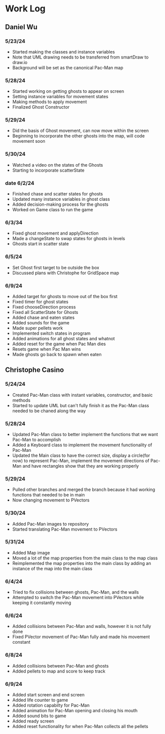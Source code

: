 # Work Log

## Daniel Wu

### 5/23/24

- Started making the classes and instance variables
- Note that UML drawing needs to be transferred from smartDraw to draw.io
- Background will be set as the canonical Pac-Man map

### 5/28/24

- Started working on getting ghosts to appear on screen
- Setting instance variables for movement states
- Making methods to apply movement
- Finalized Ghost Constructor

### 5/29/24
- Did the basis of Ghost movement, can now move within the screen
- Beginning to incorporate the other ghosts into the map, will code movement soon


### 5/30/24
- Watched a video on the states of the Ghosts
- Starting to incorporate scatterState


### date 6/2/24
- Finished chase and scatter states for ghosts
- Updated many instance variables in ghost class
- Added decision-making process for the ghosts
- Worked on Game class to run the game

### 6/3/34
- Fixed ghost movement and applyDirection
- Made a changeState to swap states for ghosts in levels
- Ghosts start in scatter state

### 6/5/24
- Set Ghost first target to be outside the box
- Discussed plans with Christophe for GridSpace map

### 6/9/24  
- Added target for ghosts to move out of the box first
- Fixed timer for ghost states
- Fixed chooseDirection process
- Fixed all ScatterState for Ghosts
- Added chase and eaten states
- Added sounds for the game
- Made super pellets work
- Implemented switch states in program
- Added animations for all ghost states and whatnot
- Added reset for the game when Pac Man dies
- Resets game when Pac Man wins
- Made ghosts go back to spawn when eaten


## Christophe Casino

### 5/24/24

- Created Pac-Man class with instant variables, constructor, and basic methods
- Started to update UML but can't fully finish it as the Pac-Man class needed to be chaned along the way

### 5/28/24

- Updated Pac-Man class to better implement the functions that we want Pac-Man to accomplish
- Added a Keyboard class to implement the movement functionality of Pac-Man
- Updated the Main class to have the correct size, display a circle(for now) to represent Pac-Man, implement the movement directions of Pac-Man and have rectangles show that they are working properly

### 5/29/24

- Pulled other branches and merged the branch because it had working functions that needed to be in main
- Now changing movement to PVectors

### 5/30/24

- Added Pac-Man images to repository
- Started translating Pac-Man movement to PVectors

### 5/31/24
- Added Map image
- Moved a lot of the map properties from the main class to the map class
- Reimplemented the map properties into the main class by adding an instance of the map into the main class

### 6/4/24
- Tried to fix collisions between ghosts, Pac-Man, and the walls
- Attempted to switch the Pac-Man movement into PVectors while keeping it constantly moving

### 6/6/24
- Added collisions between Pac-Man and walls, however it is not fully done
- Fixed PVector movement of Pac-Man fully and made his movement constant

### 6/8/24
- Added collisions between Pac-Man and ghosts
- Added pellets to map and score to keep track

### 6/9/24
- Added start screen and end screen
- Added life counter to game
- Added rotation capabilty for Pac-Man
- Added animation for Pac-Man opening and closing his mouth
- Added sound bits to game
- Added ready screen
- Added reset functionality for when Pac-Man collects all the pellets
